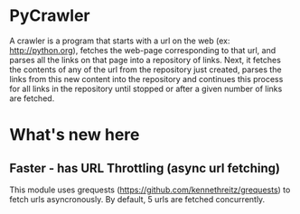 PyCrawler
=========
A crawler is a program that starts with a url on the web (ex: http://python.org), fetches the web-page corresponding to that url, and parses all the links on that page into a repository of links. Next, it fetches the contents of any of the url from the repository just created, parses the links from this new content into the repository and continues this process for all links in the repository until stopped or after a given number of links are fetched.

What's new here
===============

Faster - has URL Throttling (async url fetching)
------------------------------------------------
This module uses grequests (https://github.com/kennethreitz/grequests) to fetch urls asyncronously.
By default, 5 urls are fetched concurrently.



